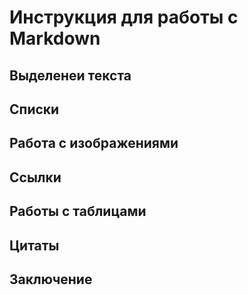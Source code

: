 # Инструкция для работы с Markdown

## Выделенеи текста 

## Списки

## Работа с изображениями

## Ссылки

## Работы с таблицами

## Цитаты

## Заключение